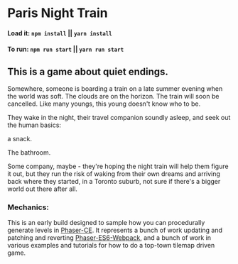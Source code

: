 # Paris Night Train

#### Load it: `npm install` || `yarn install`
#### To run: `npm run start` || `yarn run start`

## This is a game about quiet endings.

Somewhere, someone is boarding a train on a late summer evening when the world was soft. The clouds are on the horizon. The train will soon be cancelled. Like many youngs, this young doesn't know who to be.

They wake in the night, their travel companion soundly asleep, and seek out the human basics: 

a snack.

The bathroom.

Some company, maybe - they're hoping the night train will help them figure it out, but they run the risk of waking from their own dreams and arriving back where they started, in a Toronto suburb, not sure if there's a bigger world out there after all.

### Mechanics:
This is an early build designed to sample how you can procedurally generate levels in [Phaser-CE](http://phaser.io/). It represents a bunch of work updating and patching and reverting [Phaser-ES6-Webpack](https://github.com/lean/phaser-es6-webpack), and a bunch of work in various examples and tutorials for how to do a top-town tilemap driven game.